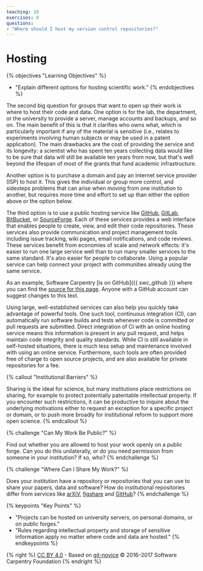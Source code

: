 ```yaml
---
teaching: 10
exercises: 0
questions:
- "Where should I host my version control repositories?"
---
```

# Hosting

{% objectives "Learning Objectives" %}
- "Explain different options for hosting scientific work."
{% endobjectives %}

The second big question for groups that want to open up their work is where to
host their code and data.  One option is for the lab, the department, or the
university to provide a server, manage accounts and backups, and so on.  The
main benefit of this is that it clarifies who owns what, which is particularly
important if any of the material is sensitive (i.e., relates to experiments
involving human subjects or may be used in a patent application).  The main
drawbacks are the cost of providing the service and its longevity: a scientist
who has spent ten years collecting data would like to be sure that data will
still be available ten years from now, but that's well beyond the lifespan of
most of the grants that fund academic infrastructure.

Another option is to purchase a domain and pay an Internet service provider
(ISP) to host it.  This gives the individual or group more control, and
sidesteps problems that can arise when moving from one institution to another,
but requires more time and effort to set up than either the option above or the
option below.

The third option is to use a public hosting service like
[GitHub](http://github.com), [GitLab](http://gitlab.com),
[BitBucket](http://bitbucket.org), or [SourceForge](http://sourceforge.net).
Each of these services provides a web interface that enables people to create,
view, and edit their code repositories.  These services also provide
communication and project management tools including issue tracking, wiki pages,
email notifications, and code reviews.  These services benefit from economies of
scale and network effects: it's easier to run one large service well than to run
many smaller services to the same standard.  It's also easier for people to
collaborate.  Using a popular service can help connect your project with
communities already using the same service.

As an example, Software Carpentry [is on
GitHub]({{ swc_github }}) where you can find the [source for this
page]({{page.root}}/_episodes/13-hosting.md).
Anyone with a GitHub account can suggest changes to this text.

Using large, well-established services can also help you quickly take advantage
of powerful tools.  One such tool, continuous integration (CI), can
automatically run software builds and tests whenever code is committed or pull
requests are submitted.  Direct integration of CI with an online hosting service
means this information is present in any pull request, and helps maintain code
integrity and quality standards.  While CI is still available in self-hosted
situations, there is much less setup and maintenance involved with using an
online service.  Furthermore, such tools are often provided free of charge to
open source projects, and are also available for private repositories for a fee.

{% callout "Institutional Barriers" %}

Sharing is the ideal for science,
but many institutions place restrictions on sharing,
for example to protect potentially patentable intellectual property.
If you encounter such restrictions,
it can be productive to inquire about the underlying motivations
either to request an exception for a specific project or domain,
or to push more broadly for institutional reform to support more open science.
{% endcallout %}

{% challenge "Can My Work Be Public?" %}

Find out whether you are allowed to host your work openly on a public forge.
Can you do this unilaterally,
or do you need permission from someone in your institution?
If so, who?
{% endchallenge %}

{% challenge "Where Can I Share My Work?" %}

Does your institution have a repository or repositories that you can
use to share your papers, data and software? How do institutional repositories
differ from services like [arXiV](http://arxiv.org/), [figshare](http://figshare.com/) and [GitHub](http://github.com/)?
{% endchallenge %}


{% keypoints "Key Points" %}
- "Projects can be hosted on university servers, on personal domains, or on public forges."
- "Rules regarding intellectual property and storage of sensitive information apply no matter where code and data are hosted."
{% endkeypoints %}

{% right %} [CC BY 4.0](https://creativecommons.org/licenses/by/4.0/legalcode) - Based on [git-novice](https://github.com/swcarpentry/git-novice) © 2016–2017 Software Carpentry Foundation {% endright %}
